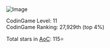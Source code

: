 <img src="https://projecteuler.net/profile/Graygzou.png" class="postimage" alt="Image">

CodinGame Level: 11     
CodinGame Ranking: 27,929th (top 4%)

Total stars in [AoC](https://adventofcode.com/): 115⭐

<!--
**Graygzou/Graygzou** is a ✨ _special_ ✨ repository because its `README.md` (this file) appears on your GitHub profile.

Here are some ideas to get you started:

- 🔭 I’m currently working on ...
- 🌱 I’m currently learning ...
- 👯 I’m looking to collaborate on ...
- 🤔 I’m looking for help with ...
- 💬 Ask me about ...
- 📫 How to reach me: ...
- 😄 Pronouns: ...
- ⚡ Fun fact: ...
-->
